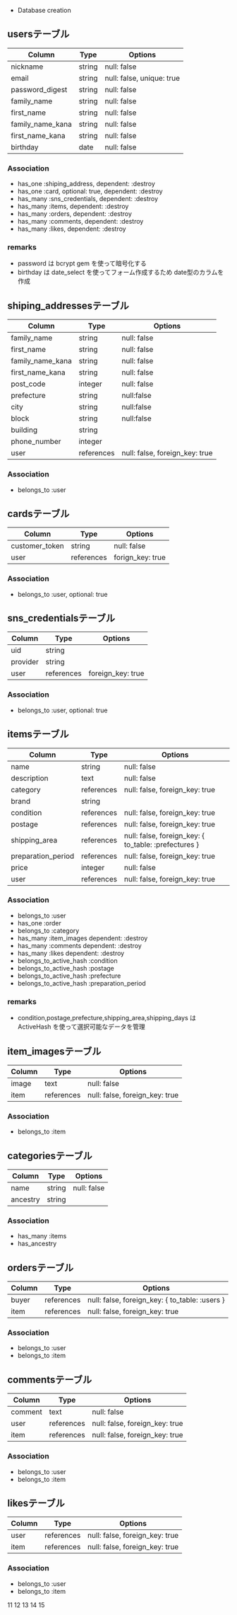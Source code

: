 * Database creation
## usersテーブル
|Column|Type|Options|
|------|----|-------|
|nickname|string|null: false|
|email|string|null: false, unique: true|
|password_digest|string|null: false|
|family_name|string|null: false|
|first_name|string|null: false|
|family_name_kana|string|null: false|
|first_name_kana|string|null: false|
|birthday|date|null: false|
### Association
- has_one :shiping_address, dependent: :destroy
- has_one :card, optional: true, dependent: :destroy
- has_many :sns_credentials, dependent: :destroy
- has_many :items, dependent: :destroy
- has_many :orders, dependent: :destroy
- has_many :comments, dependent: :destroy
- has_many :likes, dependent: :destroy
### remarks
- password は bcrypt gem を使って暗号化する
- birthday は date_select を使ってフォーム作成するため date型のカラムを作成

## shiping_addressesテーブル
|Column|Type|Options|
|------|----|-------|
|family_name|string|null: false|
|first_name|string|null: false|
|family_name_kana|string|null: false|
|first_name_kana|string|null: false|
|post_code|integer|null: false|
|prefecture|string|null:false|
|city|string|null:false|
|block|string|null:false|
|building|string||
|phone_number|integer||
|user|references|null: false, foreign_key: true|
### Association
- belongs_to :user

## cardsテーブル
|Column|Type|Options|
|------|----|-------|
|customer_token|string|null: false|
|user|references|forign_key: true|
### Association
- belongs_to :user, optional: true

## sns_credentialsテーブル
|Column|Type|Options|
|------|----|-------|
|uid|string||
|provider|string||
|user|references|foreign_key: true|
### Association
- belongs_to :user, optional: true

## itemsテーブル
|Column|Type|Options|
|------|----|-------|
|name|string|null: false|
|description|text|null: false|
|category|references|null: false, foreign_key: true|
|brand|string||
|condition|references|null: false, foreign_key: true|
|postage|references|null: false, foreign_key: true|
|shipping_area|references|null: false, foreign_key: { to_table: :prefectures }|
|preparation_period|references|null: false, foreign_key: true|
|price|integer|null: false|
|user|references|null: false, foreign_key: true|
### Association
- belongs_to :user
- has_one :order
- belongs_to :category
- has_many :item_images dependent: :destroy
- has_many :comments dependent: :destroy
- has_many :likes dependent: :destroy
- belongs_to_active_hash :condition
- belongs_to_active_hash :postage
- belongs_to_active_hash :prefecture
- belongs_to_active_hash :preparation_period
### remarks
- condition,postage,prefecture,shipping_area,shipping_days は ActiveHash を使って選択可能なデータを管理

## item_imagesテーブル
|Column|Type|Options|
|------|----|-------|
|image|text|null: false|
|item|references|null: false, foreign_key: true|
### Association
- belongs_to :item

## categoriesテーブル
|Column|Type|Options|
|------|----|-------|
|name|string|null: false|
|ancestry|string||
### Association
- has_many :items
- has_ancestry

## ordersテーブル
|Column|Type|Options|
|------|----|-------|
|buyer|references|null: false, foreign_key: { to_table: :users }|
|item|references|null: false, foreign_key: true|
### Association
- belongs_to :user
- belongs_to :item

## commentsテーブル
|Column|Type|Options|
|------|----|-------|
|comment|text|null: false|
|user|references|null: false, foreign_key: true|
|item|references|null: false, foreign_key: true|
### Association
- belongs_to :user
- belongs_to :item

## likesテーブル
|Column|Type|Options|
|------|----|-------|
|user|references|null: false, foreign_key: true|
|item|references|null: false, foreign_key: true|
### Association
- belongs_to :user
- belongs_to :item

11
12
13
14
15